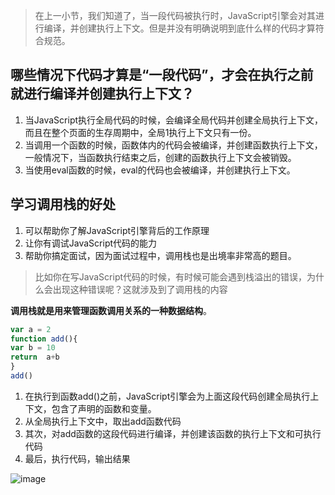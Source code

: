 > 在上一小节，我们知道了，当一段代码被执行时，JavaScript引擎会对其进行编译，并创建执行上下文。但是并没有明确说明到底什么样的代码才算符合规范。

## 哪些情况下代码才算是“一段代码”，才会在执行之前就进行编译并创建执行上下文？

1. 当JavaScript执行全局代码的时候，会编译全局代码并创建全局执行上下文，而且在整个页面的生存周期中，全局1执行上下文只有一份。
2. 当调用一个函数的时候，函数体内的代码会被编译，并创建函数执行上下文，一般情况下，当函数执行结束之后，创建的函数执行上下文会被销毁。
3. 当使用eval函数的时候，eval的代码也会被编译，并创建执行上下文。

## 学习调用栈的好处
1. 可以帮助你了解JavaScript引擎背后的工作原理
2. 让你有调试JavaScript代码的能力
3. 帮助你搞定面试，因为面试过程中，调用栈也是出境率非常高的题目。

> 比如你在写JavaScript代码的时候，有时候可能会遇到栈溢出的错误，为什么会出现这种错误呢？这就涉及到了调用栈的内容

**调用栈就是用来管理函数调用关系的一种数据结构**。

```js
var a = 2
function add(){
var b = 10
return  a+b
}
add()
```
1. 在执行到函数add()之前，JavaScript引擎会为上面这段代码创建全局执行上下文，包含了声明的函数和变量。
2. 从全局执行上下文中，取出add函数代码
3. 其次，对add函数的这段代码进行编译，并创建该函数的执行上下文和可执行代码
4. 最后，执行代码，输出结果

![image](https://user-images.githubusercontent.com/72426886/132269395-04ef0fe7-d776-469c-bf79-3edd5147fcc1.png)
